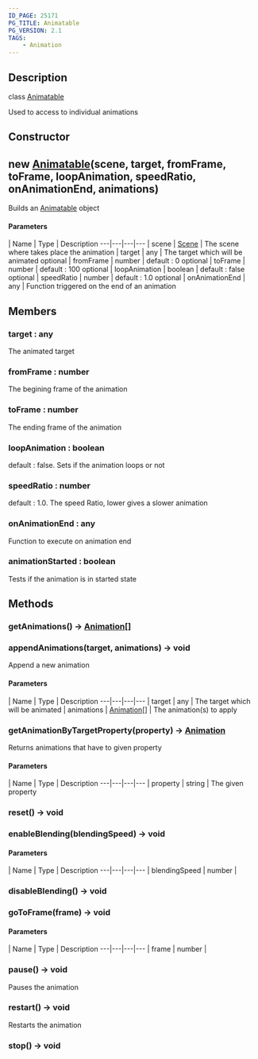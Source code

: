 ```yaml
---
ID_PAGE: 25171
PG_TITLE: Animatable
PG_VERSION: 2.1
TAGS:
    - Animation
---
```

## Description

class [Animatable](/classes/2.4/Animatable)

Used to access to individual animations

## Constructor

## new [Animatable](/classes/2.4/Animatable)(scene, target, fromFrame, toFrame, loopAnimation, speedRatio, onAnimationEnd, animations)

Builds an [Animatable](/classes/2.4/Animatable) object

#### Parameters
 | Name | Type | Description
---|---|---|---
 | scene | [Scene](/classes/2.4/Scene) |    The scene where takes place the animation
 | target | any |    The target which will be animated
optional | fromFrame | number |    default : 0
optional | toFrame | number |    default : 100
optional | loopAnimation | boolean |    default : false
optional | speedRatio | number |    default : 1.0
optional | onAnimationEnd | any |    Function triggered on the end of an animation
## Members

### target : any

The animated target

### fromFrame : number

The begining frame of the animation

### toFrame : number

The ending frame of the animation

### loopAnimation : boolean

default : false. Sets if the animation loops or not

### speedRatio : number

default : 1.0. The speed Ratio, lower gives a slower animation

### onAnimationEnd : any

Function to execute on animation end

### animationStarted : boolean

Tests if the animation is in started state

## Methods

### getAnimations() &rarr; [Animation](/classes/2.4/Animation)[]


### appendAnimations(target, animations) &rarr; void

Append a new animation

#### Parameters
 | Name | Type | Description
---|---|---|---
 | target | any |    The target which will be animated
 | animations | [Animation](/classes/2.4/Animation)[] |    The animation(s) to apply
### getAnimationByTargetProperty(property) &rarr; [Animation](/classes/2.4/Animation)

Returns animations that have to given property

#### Parameters
 | Name | Type | Description
---|---|---|---
 | property | string |    The given property

### reset() &rarr; void


### enableBlending(blendingSpeed) &rarr; void



#### Parameters
 | Name | Type | Description
---|---|---|---
 | blendingSpeed | number | 

### disableBlending() &rarr; void


### goToFrame(frame) &rarr; void



#### Parameters
 | Name | Type | Description
---|---|---|---
 | frame | number |  

### pause() &rarr; void

Pauses the animation
### restart() &rarr; void

Restarts the animation
### stop() &rarr; void


